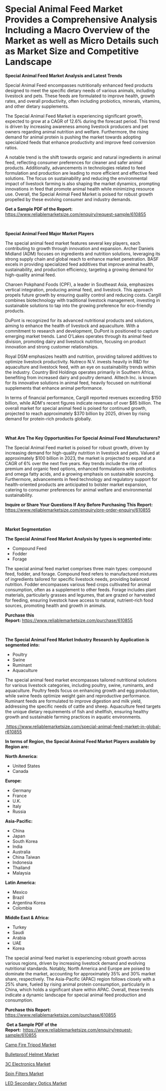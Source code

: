 <p><h1>Special Animal Feed Market Provides a Comprehensive Analysis Including a Macro Overview of the Market as well as Micro Details such as Market Size and Competitive Landscape</h1></p><p><strong>Special Animal Feed Market Analysis and Latest Trends</strong></p>
<p><p>Special Animal Feed encompasses nutritionally enhanced feed products designed to meet the specific dietary needs of various animals, including livestock and pets. These feeds are formulated to improve health, growth rates, and overall productivity, often including probiotics, minerals, vitamins, and other dietary supplements.</p><p>The Special Animal Feed Market is experiencing significant growth, expected to grow at a CAGR of 12.6% during the forecast period. This trend is driven by increasing awareness among livestock producers and pet owners regarding animal nutrition and welfare. Furthermore, the rising demand for animal protein is pushing the market towards adopting specialized feeds that enhance productivity and improve feed conversion ratios.</p><p>A notable trend is the shift towards organic and natural ingredients in animal feed, reflecting consumer preferences for cleaner and safer animal products. Additionally, advancements in technologies related to feed formulation and production are leading to more efficient and effective feed solutions. The focus on sustainability and reducing the environmental impact of livestock farming is also shaping the market dynamics, prompting innovations in feed that promote animal health while minimizing resource use. Overall, the Special Animal Feed Market is poised for robust growth propelled by these evolving consumer and industry demands.</p></p>
<p><strong>Get a Sample PDF of the Report:&nbsp;</strong> <a href="https://www.reliablemarketsize.com/enquiry/request-sample/610855?utm_campaign=1293&utm_medium=2&utm_source=Github&utm_content=ia&utm_term=29092024&utm_id=special-animal-feed">https://www.reliablemarketsize.com/enquiry/request-sample/610855</a></p>
<p>&nbsp;</p>
<p><strong>Special Animal Feed Major Market Players</strong></p>
<p><p>The special animal feed market features several key players, each contributing to growth through innovation and expansion. Archer Daniels Midland (ADM) focuses on ingredients and nutrition solutions, leveraging its strong supply chain and global reach to enhance market penetration. BASF excels in providing specialized feed additives that improve animal health, sustainability, and production efficiency, targeting a growing demand for high-quality animal feed.</p><p>Charoen Pokphand Foods (CPF), a leader in Southeast Asia, emphasizes vertical integration, producing animal feed, and livestock. This approach propels future growth by ensuring quality control and reducing costs. Cargill combines biotechnology with traditional livestock management, investing in sustainable solutions to tap into the growing preference for eco-friendly products. </p><p>DuPont is recognized for its advanced nutritional products and solutions, aiming to enhance the health of livestock and aquaculture. With a commitment to research and development, DuPont is positioned to capture emerging market trends. Land O’Lakes operates through its animal feed division, promoting dairy and livestock nutrition, focusing on product innovation and strong customer relationships. </p><p>Royal DSM emphasizes health and nutrition, providing tailored additives to optimize livestock productivity. Nutreco N.V. invests heavily in R&D for aquaculture and livestock feed, with an eye on sustainability trends within the industry. Country Bird Holdings operates primarily in Southern Africa, benefiting from increased dairy and poultry demand. Alltech Inc. is known for its innovative solutions in animal feed, heavily focused on nutritional supplements that enhance animal performance. </p><p>In terms of financial performance, Cargill reported revenues exceeding $150 billion, while ADM's recent figures indicate revenues of over $85 billion. The overall market for special animal feed is poised for continued growth, projected to reach approximately $370 billion by 2025, driven by rising demand for protein-rich products globally.</p></p>
<p>&nbsp;</p>
<p><strong>What Are The Key Opportunities For Special Animal Feed Manufacturers?</strong></p>
<p><p>The Special Animal Feed market is poised for robust growth, driven by increasing demand for high-quality nutrition in livestock and pets. Valued at approximately $100 billion in 2023, the market is projected to expand at a CAGR of 6% over the next five years. Key trends include the rise of premium and organic feed options, enhanced formulations with probiotics and omega fatty acids, and a growing emphasis on sustainable sourcing. Furthermore, advancements in feed technology and regulatory support for health-oriented products are anticipated to bolster market expansion, catering to consumer preferences for animal welfare and environmental sustainability.</p></p>
<p><strong>Inquire or Share Your Questions If Any Before Purchasing This Report:</strong> <a href="https://www.reliablemarketsize.com/enquiry/pre-order-enquiry/610855?utm_campaign=1293&utm_medium=2&utm_source=Github&utm_content=ia&utm_term=29092024&utm_id=special-animal-feed">https://www.reliablemarketsize.com/enquiry/pre-order-enquiry/610855</a></p>
<p>&nbsp;</p>
<p><strong>Market Segmentation</strong></p>
<p><strong>The Special Animal Feed Market Analysis by types is segmented into:</strong></p>
<p><ul><li>Compound Feed</li><li>Fodder</li><li>Forage</li></ul></p>
<p><p>The special animal feed market comprises three main types: compound feed, fodder, and forage. Compound feed refers to manufactured mixtures of ingredients tailored for specific livestock needs, providing balanced nutrition. Fodder encompasses various feed crops cultivated for animal consumption, often as a supplement to other feeds. Forage includes plant materials, particularly grasses and legumes, that are grazed or harvested for feeding, ensuring livestock have access to natural, nutrient-rich food sources, promoting health and growth in animals.</p></p>
<p><strong>Purchase this Report:&nbsp;</strong><a href="https://www.reliablemarketsize.com/purchase/610855?utm_campaign=1293&utm_medium=2&utm_source=Github&utm_content=ia&utm_term=29092024&utm_id=special-animal-feed">https://www.reliablemarketsize.com/purchase/610855</a></p>
<p>&nbsp;</p>
<p><strong>The Special Animal Feed Market Industry Research by Application is segmented into:</strong></p>
<p><ul><li>Poultry</li><li>Swine</li><li>Ruminant</li><li>Aquaculture</li></ul></p>
<p><p>The special animal feed market encompasses tailored nutritional solutions for various livestock categories, including poultry, swine, ruminants, and aquaculture. Poultry feeds focus on enhancing growth and egg production, while swine feeds optimize weight gain and reproductive performance. Ruminant feeds are formulated to improve digestion and milk yield, addressing the specific needs of cattle and sheep. Aquaculture feed targets the unique dietary requirements of fish and shellfish, ensuring healthy growth and sustainable farming practices in aquatic environments.</p></p>
<p><a href="https://www.reliablemarketsize.com/special-animal-feed-market-in-global-r610855?utm_campaign=1293&utm_medium=2&utm_source=Github&utm_content=ia&utm_term=29092024&utm_id=special-animal-feed">&nbsp;https://www.reliablemarketsize.com/special-animal-feed-market-in-global-r610855</a></p>
<p><strong>In terms of Region, the Special Animal Feed Market Players available by Region are:</strong></p>
<p>
    <p> <strong> North America: </strong>
        <ul>
            <li>United States</li>
            <li>Canada</li>
        </ul>
        </p> 
    <p> <strong> Europe: </strong>
        <ul>
            <li>Germany</li>
            <li>France</li>
            <li>U.K.</li>
            <li>Italy</li>
            <li>Russia</li>
        </ul>
        </p> 
    <p> <strong> Asia-Pacific: </strong>
        <ul>
            <li>China</li>
            <li>Japan</li>
            <li>South Korea</li>
            <li>India</li>
            <li>Australia</li>
            <li>China Taiwan</li>
            <li>Indonesia</li>
            <li>Thailand</li>
            <li>Malaysia</li>
        </ul>
        </p> 
    <p> <strong> Latin America: </strong>
        <ul>
            <li>Mexico</li>
            <li>Brazil</li>
            <li>Argentina Korea</li>
            <li>Colombia</li>
        </ul>
        </p> 
    <p> <strong> Middle East & Africa: </strong>
        <ul>
            <li>Turkey</li>
            <li>Saudi</li>
            <li>Arabia</li>
            <li>UAE</li>
            <li>Korea</li>
        </ul>
    </p>
    </p>
<p><p>The special animal feed market is experiencing robust growth across various regions, driven by increasing livestock demand and evolving nutritional standards. Notably, North America and Europe are poised to dominate the market, accounting for approximately 35% and 30% market share, respectively. The Asia-Pacific (APAC) region follows closely with a 25% share, fueled by rising animal protein consumption, particularly in China, which holds a significant share within APAC. Overall, these trends indicate a dynamic landscape for special animal feed production and consumption.</p></p>
<p><strong>Purchase this Report: </strong><a href="https://www.reliablemarketsize.com/purchase/610855?utm_campaign=1293&utm_medium=2&utm_source=Github&utm_content=ia&utm_term=29092024&utm_id=special-animal-feed">https://www.reliablemarketsize.com/purchase/610855</a></p>
<p>&nbsp;<strong>Get a Sample PDF of the Report:&nbsp;&nbsp;</strong><a href="https://www.reliablemarketsize.com/enquiry/request-sample/610855?utm_campaign=1293&utm_medium=2&utm_source=Github&utm_content=ia&utm_term=29092024&utm_id=special-animal-feed">https://www.reliablemarketsize.com/enquiry/request-sample/610855</a></p>
<p><strong></strong></p>
<p><p><a href="https://www.linkedin.com/pulse/camp-fire-tripod-market-share-analysis-growth-trends-forecasts-0pfuc?utm_campaign=1293&utm_medium=2&utm_source=Github&utm_content=ia&utm_term=29092024&utm_id=special-animal-feed">Camp Fire Tripod Market</a></p><p><a href="https://www.linkedin.com/pulse/role-bulletproof-helmet-market-applications-military-defenselaw-yhz4c?utm_campaign=1293&utm_medium=2&utm_source=Github&utm_content=ia&utm_term=29092024&utm_id=special-animal-feed">Bulletproof Helmet Market</a></p><p><a href="https://issuu.com/reportprime-2/docs/3c-electronics-market-size-2030.ppt_7b67e98546801c?utm_campaign=1293&utm_medium=2&utm_source=Github&utm_content=ia&utm_term=29092024&utm_id=special-animal-feed">3C Electronics Market</a></p><p><a href="https://www.linkedin.com/pulse/future-spin-filters-market-global-forecast-trends-2024--81oyf?utm_campaign=1293&utm_medium=2&utm_source=Github&utm_content=ia&utm_term=29092024&utm_id=special-animal-feed">Spin Filters Market</a></p><p><a href="https://issuu.com/reportprime-2/docs/led-secondary-optics-market-size-20_1851ffd10341fd?utm_campaign=1293&utm_medium=2&utm_source=Github&utm_content=ia&utm_term=29092024&utm_id=special-animal-feed">LED Secondary Optics Market</a></p></p>